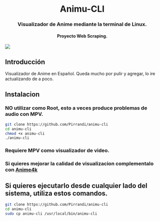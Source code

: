 <h1 align="center">Animu-CLI</h1>
<h3 align="center">Visualizador de Anime mediante la terminal de Linux.</h3>
<h4 align="center">Proyecto Web Scraping.</h4>

![](https://i.imgur.com/PKleYQn.png)

## Introducción

Visualizador de Anime en Español.
Queda mucho por pulir y agregar, lo ire actualizando de a poco.

## Instalacion
### NO utilizar como Root, esto a veces produce problemas de audio con MPV.
```bash
git clone https://github.com/Pirrandi/animu-cli
cd animu-cli
chmod +x animu-cli
./animu-cli
```
### Requiere MPV como visualizador de video.

### Si quieres mejorar la calidad de visualizacion complementalo con [Anime4k](https://github.com/bloc97/Anime4K) 

## Si quieres ejecutarlo desde cualquier lado del sistema, utiliza estos comandos.

```bash
git clone https://github.com/Pirrandi/animu-cli
cd animu-cli
sudo cp animu-cli /usr/local/bin/animu-cli
```


